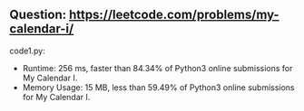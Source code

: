 ## Question: https://leetcode.com/problems/my-calendar-i/

code1.py:
* Runtime: 256 ms, faster than 84.34% of Python3 online submissions for My Calendar I.
* Memory Usage: 15 MB, less than 59.49% of Python3 online submissions for My Calendar I.